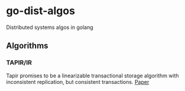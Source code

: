 # go-dist-algos
Distributed systems algos in golang

## Algorithms

### TAPIR/IR

Tapir promises to be a linearizable transactional storage algorithm with inconsistent replication, but consistent transactions.
[Paper](tapir/tapir.pdf)

